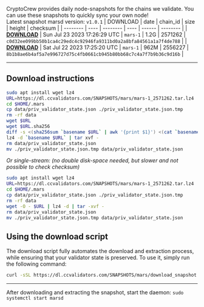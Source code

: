 CryptoCrew provides daily node-snapshots for the chains we validate. You can use these snapshots to quickly sync your own node!  
Latest snapshot marsd version: `v1.0.1`
| DOWNLOAD | date | chain_id | size | height | checksum |
| -------- | ---- | -------- | ---- | ------ | -------- |
| **[DOWNLOAD](https://dl.ccvalidators.com/SNAPSHOTS/$CHAIN_NAME/mars-1_2571262.tar.lz4)** | Sun Jul 23 2023 17:26:29 UTC | `mars-1` | 1.2G | 2571262 | `c0d32ee099bb50b1ca4c29edc4c92946fa9311bd0a2a8bfa84561a1a7f4de788` |
| **[DOWNLOAD](https://dl.ccvalidators.com/SNAPSHOTS/$CHAIN_NAME/mars-1_2556227.tar.lz4)** | Sat Jul 22 2023 17:25:20 UTC | `mars-1` | 962M | 2556227 | `8b1b8ae6b4af5a7e996727d75c4fb0661cb945b80bb68c7c4a7f7b9b36c9d16b` |
 
---
## Download instructions
 
```sh
sudo apt install wget lz4
URL=https://dl.ccvalidators.com/SNAPSHOTS/mars/mars-1_2571262.tar.lz4
cd $HOME/.mars
cp data/priv_validator_state.json ./priv_validator_state.json.tmp
rm -rf data
wget $URL
wget $URL.sha256
diff -s <(sha256sum `basename $URL` | awk '{print $1}') <(cat `basename $URL`.sha256)
lz4 -d `basename $URL` | tar xvf -
rm data/priv_validator_state.json
mv ./priv_validator_state.json.tmp data/priv_validator_state.json
```
*Or single-stream: (no double disk-space needed, but slower and not possible to check checksum)*
```sh
sudo apt install wget lz4
URL=https://dl.ccvalidators.com/SNAPSHOTS/mars/mars-1_2571262.tar.lz4
cd $HOME/.mars
cp data/priv_validator_state.json ./priv_validator_state.json.tmp
rm -rf data
wget -O - $URL | lz4 -d | tar -xvf -
rm data/priv_validator_state.json
mv ./priv_validator_state.json.tmp data/priv_validator_state.json
```
## Using the download script
 
The download script fully automates the download and extraction process, while ensuring that your validator state is preserved. To use it, simply run the following command:
 
```sh
curl -sSL https://dl.ccvalidators.com/SNAPSHOTS/mars/download_snapshot.sh | bash
```
---
After downloading and extracting the snapshot, start the daemon: `sudo systemctl start marsd`
